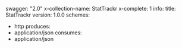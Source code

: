 swagger: "2.0"
x-collection-name: StatTrackr
x-complete: 1
info:
  title: StatTrackr
  version: 1.0.0
schemes:
- http
produces:
- application/json
consumes:
- application/json